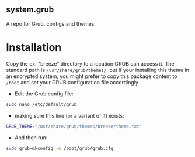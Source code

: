 ## system.grub
A repo for Grub, configs and themes.

# Installation
Copy the ex. "breeze" directory to a location GRUB can access it. The standard path is ```/usr/share/grub/themes/```, but if your installing this theme in an encrypted system, you might prefer to copy this package content to ```/boot``` and set your GRUB configuration file accordingly.
  - Edit the Grub config file:
```bash
sudo nano /etc/default/grub
```
  - making sure this line (or a variant of it) exists:
```bash
GRUB_THEME="/usr/share/grub/themes/breeze/theme.txt"
```
  - And then run:
```bash
sudo grub-mkconfig -o /boot/grub/grub.cfg
```
